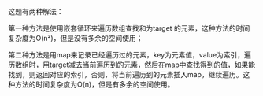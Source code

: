这题有两种解法：

第一种方法是使用嵌套循环来遍历数组查找和为target 的元素，这种方法的时间复杂度为O(n²)，但是没有多余的空间使用；

第二种方法是用map来记录已经遍历过的元素，key为元素值，value为索引，遍历数组时，用target减去当前遍历到的元素，然后在map中查找得到的值，如果能找到，则返回对应的索引，否则，将当前遍历到的元素插入map，继续遍历。这种方法的时间复杂度为O(n)，但是有多余的空间使用。